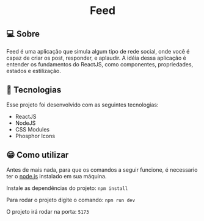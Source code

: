 <h1 align="center">
    Feed
</h1>

## 💻 Sobre

Feed é uma aplicação que simula algum tipo de rede social, onde você é capaz de criar os post, responder, e aplaudir. A idéia dessa aplicação é entender os fundamentos do ReactJS, como componentes, propriedades, estados e estilização.

## 🚀 Tecnologias

Esse projeto foi desenvolvido com as seguintes tecnologias:

- ReactJS
- NodeJS
- CSS Modules
- Phosphor Icons

## 😁 Como utilizar

Antes de mais nada, para que os comandos a seguir funcione, é necessario ter o <a href='https://nodejs.org/en/' target='_blank'>node.js</a> instalado em sua máquina.

Instale as dependências do projeto: `npm install`

Para rodar o projeto digite o comando: `npm run dev`

O projeto irá rodar na porta: `5173`